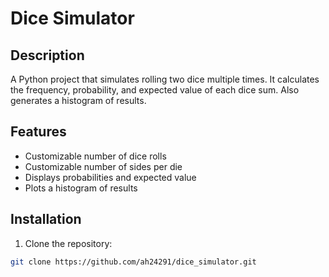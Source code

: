# Dice Simulator

## Description
A Python project that simulates rolling two dice multiple times. 
It calculates the frequency, probability, and expected value of each dice sum. 
Also generates a histogram of results.

## Features
- Customizable number of dice rolls
- Customizable number of sides per die
- Displays probabilities and expected value
- Plots a histogram of results

## Installation
1. Clone the repository:
```bash
git clone https://github.com/ah24291/dice_simulator.git

